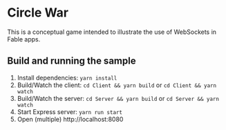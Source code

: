 Circle War
========

This is a conceptual game intended to illustrate the use of WebSockets in Fable apps. 

## Build and running the sample
1. Install dependencies: `yarn install`
2. Build/Watch the client: `cd Client && yarn build` or `cd Client && yarn watch`
3. Build/Watch the server: `cd Server && yarn build` or `cd Server && yarn watch`
5. Start Express server: `yarn run start`
6. Open (multiple) http://localhost:8080
